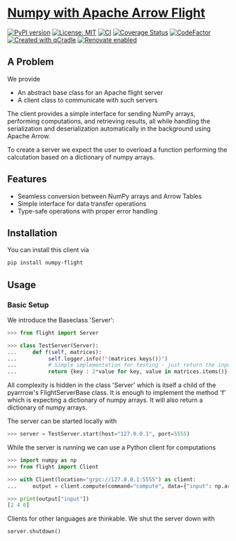 # [Numpy with Apache Arrow Flight](https://tschm.github.io/numpy-flight)

[![PyPI version](https://badge.fury.io/py/numpy-flight.svg)](https://badge.fury.io/py/numpy-flight)
[![License: MIT](https://img.shields.io/badge/License-MIT-yellow.svg)](LICENSE.txt)
[![CI](https://github.com/tschm/numpy-flight/actions/workflows/ci.yml/badge.svg)](https://github.com/tschm/numpy-flight/actions/workflows/ci.yml)
[![Coverage Status](https://coveralls.io/repos/github/tschm/numpy-flight/badge.svg?branch=main)](https://coveralls.io/github/tschm/numpy-flight?branch=main)
[![CodeFactor](https://www.codefactor.io/repository/github/tschm/numpy-flight/badge)](https://www.codefactor.io/repository/github/tschm/numpy-flight)
[![Created with qCradle](https://img.shields.io/badge/Created%20with-qCradle-blue?style=flat-square)](https://github.com/tschm/package)
[![Renovate enabled](https://img.shields.io/badge/renovate-enabled-brightgreen.svg)](https://github.com/renovatebot/renovate)

## A Problem

We provide

- An abstract base class for an Apache flight server
- A client class to communicate with such servers

The client provides a simple interface for sending NumPy arrays,
performing computations, and retrieving results, all while handling
the serialization and deserialization automatically in the background
using Apache Arrow.

To create a server we expect the user to overload a function performing
the calcutation based on a dictionary of numpy arrays.

## Features

- Seamless conversion between NumPy arrays and Arrow Tables
- Simple interface for data transfer operations
- Type-safe operations with proper error handling

## Installation

You can install this client via

```bash
pip install numpy-flight
```

## Usage

### Basic Setup

We introduce the Baseclass 'Server':

```python
>>> from flight import Server

>>> class TestServer(Server):
...     def f(self, matrices):
...          self.logger.info(f"{matrices.keys()}")
...          # Simple implementation for testing - just return the input
...          return {key : 2*value for key, value in matrices.items()}
```

All complexity is hidden in the class 'Server' which is itself a child
of the pyarrrow's FlightServerBase class. It is enough to implement
the method 'f' which is expecting a dictionary of numpy arrays. It will
also return a dictionary of numpy arrays.

The server can be started locally with

```python
>>> server = TestServer.start(host="127.0.0.1", port=5555)
```

While the server is running we can use a Python client for computations

```python
>>> import numpy as np
>>> from flight import Client

>>> with Client(location="grpc://127.0.0.1:5555") as client:
...     output = client.compute(command="compute", data={"input": np.array([1,2,3])})

>>> print(output["input"])
[2 4 6]

```

Clients for other languages are thinkable.
We shut the server down with

```python
server.shutdown()
```
